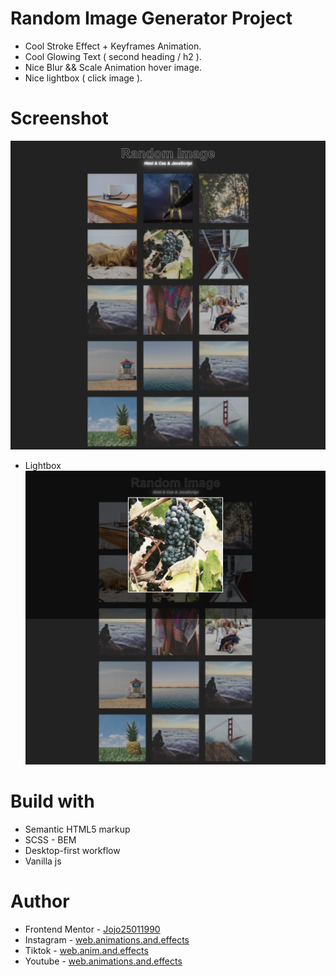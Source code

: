 # Random Image Generator Project

-   Cool Stroke Effect + Keyframes Animation.
-   Cool Glowing Text ( second heading / h2 ).
-   Nice Blur && Scale Animation hover image.
-   Nice lightbox ( click image ).

# Screenshot

![](./Screenshot%20Random%20Image%20Project.png)

-   Lightbox
    ![](./Screenshot%20%20Random%20Image%20Project%20lightbox.png)

# Build with

-   Semantic HTML5 markup
-   SCSS - BEM
-   Desktop-first workflow
-   Vanilla js

# Author

-   Frontend Mentor - [Jojo25011990](https://www.frontendmentor.io/profile/Jojo25011990)
-   Instagram - [web.animations.and.effects](https://www.instagram.com/web.animations.and.effects)
-   Tiktok - [web.anim.and.effects](https://www.tiktok.com/@web.anim.and.effects)
-   Youtube - [web.animations.and.effects](https://www.youtube.com/@web.animations.and.effects)
